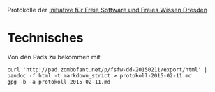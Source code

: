 Protokolle der
[Initiative für Freie Software und Freies Wissen Dresden](http://fsfw-dresden.de/)

Technisches
===========

Von den Pads zu bekommen mit

```
curl 'http://pad.zombofant.net/p/fsfw-dd-20150211/export/html' | pandoc -f html -t markdown_strict > protokoll-2015-02-11.md
gpg -b -a protokoll-2015-02-11.md
```
